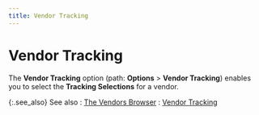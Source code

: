 ```yaml
---
title: Vendor Tracking
---
```


# Vendor Tracking


The **Vendor Tracking** option (path:  **Options** > **Vendor 
 Tracking**) enables you to select the **Tracking 
 Selections** for a vendor.


{:.see_also}
See also
: [The Vendors Browser]({{site.mv_baseurl}}/vendors-browser/the_vendor_browser.html)
: [Vendor  Tracking]({{site.ct_chm}}/vendor-tracking/vendor_tracking.html)

